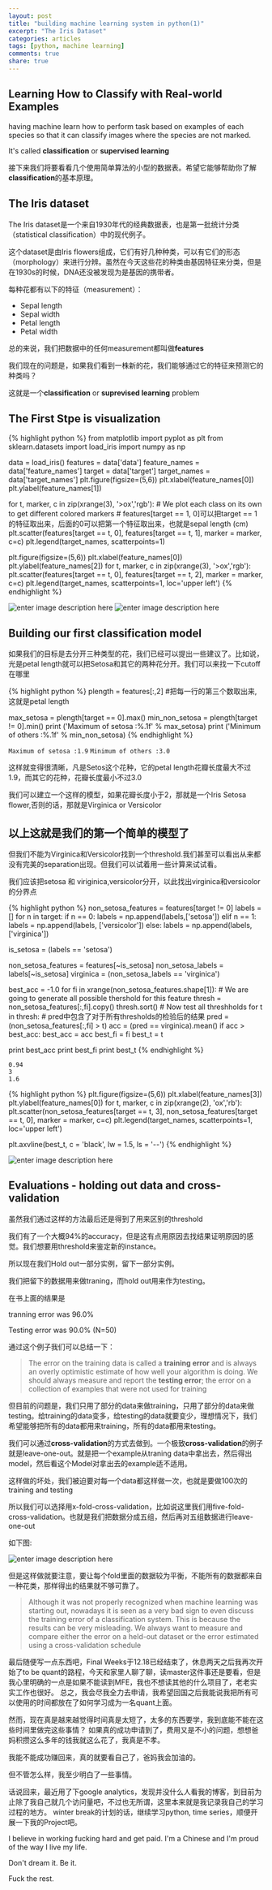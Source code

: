 ```yaml
---
layout: post
title: "building machine learning system in python(1)"
excerpt: "The Iris Dataset"
categories: articles
tags: [python, machine learning]
comments: true
share: true
---
```

Learning How to Classify with Real-world Examples
---

having machine learn how to perform task based on examples of each species so that it can classify images where the species are not marked.

It's called **classification** or **supervised learning**

接下来我们将要看看几个使用简单算法的小型的数据表。希望它能够帮助你了解**classification**的基本原理。

## The Iris dataset

The Iris dataset是一个来自1930年代的经典数据表，也是第一批统计分类（statistical classification）中的现代例子。

这个dataset是由Iris flowers组成，它们有好几种种类，可以有它们的形态（morphology）来进行分辨。虽然在今天这些花的种类由基因特征来分类，但是在1930s的时候，DNA还没被发现为是基因的携带者。

每种花都有以下的特征（measurement）：
 * Sepal length
 * Sepal width
 * Petal length
 * Petal width

总的来说，我们把数据中的任何measurement都叫做**features**

我们现在的问题是，如果我们看到一株新的花，我们能够通过它的特征来预测它的种类吗？

这就是一个**classification** or **suprevised learning** problem

## The First Stpe is visualization

{% highlight python %}
from matplotlib import pyplot as plt
from sklearn.datasets import load_iris
import numpy as np

data = load_iris()
features = data['data']
feature_names = data['feature_names']
target = data['target']
target_names = data['target_names']
plt.figure(figsize=(5,6))
plt.xlabel(feature_names[0])
plt.ylabel(feature_names[1])

for t, marker, c in zip(xrange(3), '>ox','rgb'):
    # We plot each class on its own to get different colored markers
    # features[target == 1, 0]可以把target == 1的特征取出来，后面的0可以把第一个特征取出来，也就是sepal length (cm)
    plt.scatter(features[target == t, 0],
                features[target == t, 1],
                marker = marker,
                c=c)
plt.legend(target_names,
           scatterpoints=1)

plt.figure(figsize=(5,6))
plt.xlabel(feature_names[0])
plt.ylabel(feature_names[2])
for t, marker, c in zip(xrange(3), '>ox','rgb'):
    plt.scatter(features[target == t, 0],
                features[target == t, 2],
                marker = marker,
                c=c)
plt.legend(target_names,
           scatterpoints=1,
           loc='upper left')
{% endhighlight %}

![enter image description here](http://screenshot.net/lzlwf91.jpg)
![enter image description here](http://screenshot.net/d7lxcy3.jpg)

## Building our first classification model

如果我们的目标是去分开三种类型的花，我们已经可以提出一些建议了。比如说，光是petal length就可以把Setosa和其它的两种花分开。我们可以来找一下cutoff在哪里

{% highlight python %}
plength = features[:,2] #把每一行的第三个数取出来, 这就是petal length

max_setosa = plength[target == 0].max()
min_non_setosa = plength[target != 0].min()
print ('Maximum of setosa :%.1f' % max_setosa)
print ('Minimum of others :%.1f' % min_non_setosa)
{% endhighlight %}

```Maximum of setosa :1.9```
```Minimum of others :3.0```

这样就变得很清晰，凡是Setos这个花种，它的petal length花瓣长度最大不过1.9，而其它的花种，花瓣长度最小不过3.0

我们可以建立一个这样的模型，如果花瓣长度小于2，那就是一个Iris Setosa flower,否则的话，那就是Virginica or Versicolor

## 以上这就是我们的第一个简单的模型了

但我们不能为Virginica和Versicolor找到一个threshold.我们甚至可以看出从来都没有完美的separation出现。但我们可以试着用一些计算来试试看。

我们应该把setosa 和 viriginica,versicolor分开，以此找出virginica和versicolor的分界点 

{% highlight python %}
non_setosa_features = features[target != 0]
labels = []
for n in target:
    if n == 0:
        labels = np.append(labels,['setosa'])
    elif n == 1:
        labels = np.append(labels, ['versicolor'])
    else:
        labels = np.append(labels, ['virginica'])

is_setosa = (labels == 'setosa')

non_setosa_features = features[~is_setosa]
non_setosa_labels = labels[~is_setosa]
virginica = (non_setosa_labels == 'virginica')

best_acc = -1.0
for fi in xrange(non_setosa_features.shape[1]):
    # We are going to generate all possible thershold for this feature
    thresh = non_setosa_features[:,fi].copy()
    thresh.sort()
    # Now test all threshholds
    for t in thresh:
        # pred中包含了对于所有thresholds的检验后的结果
        pred = (non_setosa_features[:,fi] > t)
        acc = (pred == virginica).mean()
        if acc > best_acc:
            best_acc = acc
            best_fi = fi
            best_t = t 
  
print best_acc
print best_fi
print best_t
{% endhighlight %}
```
0.94
3
1.6
```
{% highlight python %}
plt.figure(figsize=(5,6))
plt.xlabel(feature_names[3])
plt.ylabel(feature_names[0])
for t, marker, c in zip(xrange(2), 'ox','rb'):
    plt.scatter(non_setosa_features[target == t, 3],
                non_setosa_features[target == t, 0],
                marker = marker,
                c=c)
plt.legend(target_names,
           scatterpoints=1,
           loc='upper left')

plt.axvline(best_t, c = 'black', lw = 1.5, ls = '--')
{% endhighlight %}

![enter image description here](http://screenshot.net/rkgwtgr.jpg)

## Evaluations - holding out data and cross-validation

虽然我们通过这样的方法最后还是得到了用来区别的threshold 

我们有了一个大概94%的accuracy，但是这有点用原因去找结果证明原因的感觉。我们想要用threshold来鉴定新的instance。

所以现在我们Hold out一部分实例，留下一部分实例。

我们把留下的数据用来做traning，而hold out用来作为testing。

在书上面的结果是

tranning error was 96.0%

Testing error was 90.0% (N=50)

通过这个例子我们可以总结一下：
 > The error on the training data is called a **training error** and is always an overly optimistic estimate of how well your algorithm is doing. We should always measure and report the **testing error**; the error on a collection of examples that were not used for training
 
但目前的问题是，我们只用了部分的data来做training，只用了部分的data来做testing。给training的data变多，给testing的data就要变少，理想情况下，我们希望能够把所有的data都用来training，所有的data都用来testing。

我们可以通过**cross-validation**的方式去做到。一个极致**cross-validation**的例子就是leave-one-out。就是把一个example从traning data中拿出去，然后得出model，然后看这个Model对拿出去的example适不适用。

这样做的坏处，我们被迫要对每一个data都这样做一次，也就是要做100次的training and testing

所以我们可以选择用x-fold-cross-validation，比如说这里我们用five-fold-cross-validation。也就是我们把数据分成五组，然后再对五组数据进行leave-one-out

如下图:

![enter image description here](http://screenshot.net/8jq9cjp.jpg)

但是这样做就要注意，要让每个fold里面的数据较为平衡，不能所有的数据都来自一种花类，那样得出的结果就不够可靠了。

> Although it was not properly recognized when machine learning was starting out, nowadays it is seen as a very bad sign to even discuss the training error of a classification system. This is because the results can be very misleading. We always want to measure and compare either the error on a held-out dataset or the error estimated using a cross-validation schedule


最后随便写一点东西吧，Final Weeks于12.18已经结束了，休息两天之后我再次开始了to be quant的路程，今天和家里人聊了聊，读master这件事还是要看，但是我心里明确的一点是如果不能读到MFE，我也不想读其他的什么项目了，老老实实工作也很好。
总之，我会尽我全力去申请，我希望回国之后我能说我把所有可以使用的时间都放在了如何学习成为一名quant上面。

然而，现在真是越来越觉得时间真是太短了，太多的东西要学，我到底能不能在这些时间里做完这些事情？
如果真的成功申请到了，费用又是不小的问题，想想爸妈积攒这么多年的钱我就这么花了，我真是不孝。

我能不能成功赚回来，真的就要看自己了，爸妈我会加油的。

但不管怎么样，我至少明白了一些事情。

话说回来，最近用了下google analytics，发现并没什么人看我的博客，到目前为止除了我自己就几个访问量吧，不过也无所谓，这里本来就是我记录我自己的学习过程的地方。
winter break的计划的话，继续学习python, time series，顺便开展一下我的Project吧。

I believe in working fucking hard and get paid. I'm a Chinese and I'm proud of the way I live my life. 

Don't dream it. Be it.

Fuck the rest.

